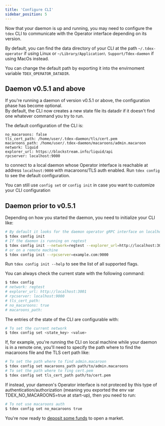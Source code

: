 ```yaml
---
title: 'Configure CLI'
sidebar_position: 5
---
```


Now that your daemon is up and running, you may need to configure the `tdex` CLI to communicate with the Operator interface depending on its version.

By default, you can find the data directory of your CLI at the path `~/.tdex-operator` if using Linux or `~/Library/Application\ Support/Tdex-daemon` if using MacOs instead.

You can change the default path by exporting it into the envirnoment variable `TDEX_OPERATOR_DATADIR`.

## Daemon v0.5.1 and above

If you're running a daemon of version v0.5.1 or above, the configuration phase has become optional.  
By default, the CLI now creates a new state file its datadir if it doesn't find one whatever command you try to run.

The default configuration of the CLI is:

```
no_macaroons: false
tls_cert_path: /home/user/.tdex-daemon/tls/cert.pem
macaroons_path: /home/user/.tdex-daemon/macaroons/admin.macaroon
network: liquid
explorer_url: https://blockstream.info/liquid/api
rpcserver: localhost:9000
```

to connect to a local daemon whose Operator interface is reachable at address `localhost:9000` with macaroons/TLS auth enabled. Run `tdex config` to see the default configuration.

You can still use `config set` or `config init` in case you want to customize your CLI configuration

## Daemon prior to v0.5.1

Depending on how you started the daemon, you need to initialize your CLI like:

```bash
# By default it looks for the daemon operator gRPC interface on localhost:9000
$ tdex config init
# If the daemon is running on regtest
$ tdex config init --network=regtest --explorer_url=http://localhost:3001
# or on a remote machine
$ tdex config init --rpcserver=example.com:9000
```

Run `tdex config init --help` to see the list of all supported flags.

You can always check the current state with the following command:

```bash
$ tdex config
# network: regtest
# explorer_url: http://localhost:3001
# rpcserver: localhost:9000
# tls_cert_path:
# no_macaroons: true
# macaroons_path:
```

The entries of the state of the CLI are configurable with:

```bash
# To set the current network
$ tdex config set <state_key> <value>
```

If, for example, you're running the CLI on local machine while your daemon is in a remote one, you'll need to specify the path where to find the macaroons file and the TLS cert path like:

```bash
# To set the path where to find admin.macaroon
$ tdex config set macaroons_path path/to/admin.macaroons
# To set the path where to fing cert.pem
$ tdex config set tls_cert_path path/to/cert.pem
```

If instead, your dameon's Operator interface is not proteced by this type of authentication/authorization (meaning you exported the env var TDEX_NO_MACAROONS=true at start-up), then you need to run:

```bash
# To not use macaroons auth
$ tdex config set no_macaroons true
```

You're now ready to [deposit some funds](../deposit_funds.md) to open a market.
